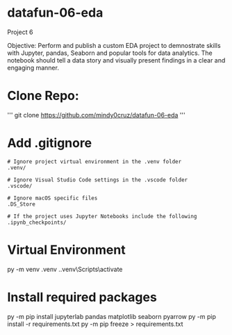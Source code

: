 # datafun-06-eda

Project 6 

Objective:
    Perform and publish a custom EDA project to demnostrate skills with Jupyter, pandas, Seaborn and popular tools for data analytics. The notebook should tell a data story and visually present findings in a clear and engaging manner.

# Clone Repo:
'''
git clone https://github.com/mindy0cruz/datafun-06-eda
'''

# Add .gitignore
    # Ignore project virtual environment in the .venv folder
    .venv/

    # Ignore Visual Studio Code settings in the .vscode folder
    .vscode/

    # Ignore macOS specific files
    .DS_Store

    # If the project uses Jupyter Notebooks include the following
    .ipynb_checkpoints/

# Virtual Environment
py -m venv .venv
.\.venv\Scripts\activate

# Install required packages
py -m pip install jupyterlab pandas matplotlib seaborn pyarrow
py -m pip install -r requirements.txt
py -m pip freeze > requirements.txt
    
    